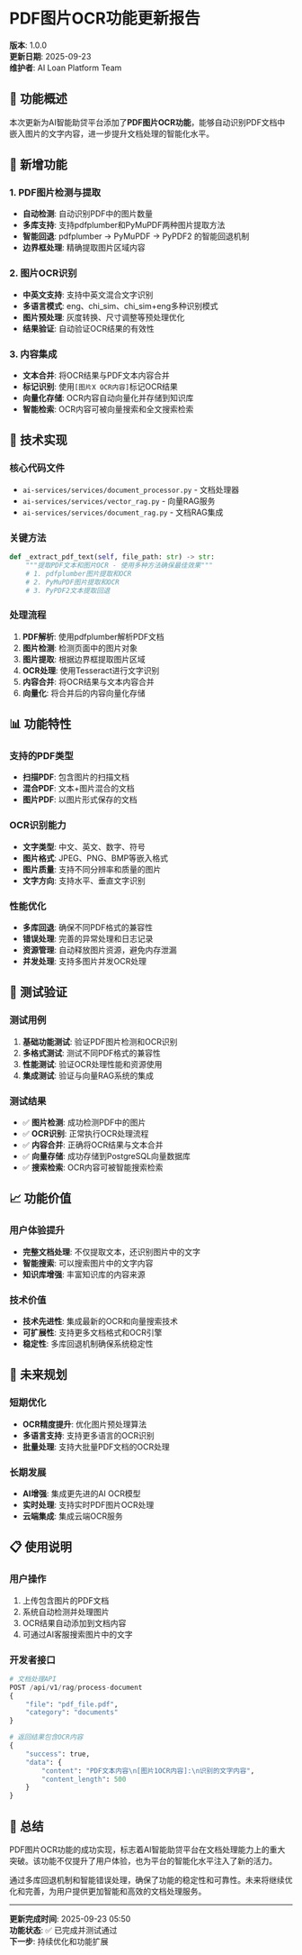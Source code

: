 # PDF图片OCR功能更新报告

**版本**: 1.0.0  
**更新日期**: 2025-09-23  
**维护者**: AI Loan Platform Team

## 🎯 功能概述

本次更新为AI智能助贷平台添加了**PDF图片OCR功能**，能够自动识别PDF文档中嵌入图片的文字内容，进一步提升文档处理的智能化水平。

## 🚀 新增功能

### 1. PDF图片检测与提取
- **自动检测**: 自动识别PDF中的图片数量
- **多库支持**: 支持pdfplumber和PyMuPDF两种图片提取方法
- **智能回退**: pdfplumber → PyMuPDF → PyPDF2 的智能回退机制
- **边界框处理**: 精确提取图片区域内容

### 2. 图片OCR识别
- **中英文支持**: 支持中英文混合文字识别
- **多语言模式**: eng、chi_sim、chi_sim+eng多种识别模式
- **图片预处理**: 灰度转换、尺寸调整等预处理优化
- **结果验证**: 自动验证OCR结果的有效性

### 3. 内容集成
- **文本合并**: 将OCR结果与PDF文本内容合并
- **标记识别**: 使用`[图片X OCR内容]`标记OCR结果
- **向量化存储**: OCR内容自动向量化并存储到知识库
- **智能检索**: OCR内容可被向量搜索和全文搜索检索

## 🔧 技术实现

### 核心代码文件
- `ai-services/services/document_processor.py` - 文档处理器
- `ai-services/services/vector_rag.py` - 向量RAG服务
- `ai-services/services/document_rag.py` - 文档RAG集成

### 关键方法
```python
def _extract_pdf_text(self, file_path: str) -> str:
    """提取PDF文本和图片OCR - 使用多种方法确保最佳效果"""
    # 1. pdfplumber图片提取和OCR
    # 2. PyMuPDF图片提取和OCR  
    # 3. PyPDF2文本提取回退
```

### 处理流程
1. **PDF解析**: 使用pdfplumber解析PDF文档
2. **图片检测**: 检测页面中的图片对象
3. **图片提取**: 根据边界框提取图片区域
4. **OCR处理**: 使用Tesseract进行文字识别
5. **内容合并**: 将OCR结果与文本内容合并
6. **向量化**: 将合并后的内容向量化存储

## 📊 功能特性

### 支持的PDF类型
- **扫描PDF**: 包含图片的扫描文档
- **混合PDF**: 文本+图片混合的文档
- **图片PDF**: 以图片形式保存的文档

### OCR识别能力
- **文字类型**: 中文、英文、数字、符号
- **图片格式**: JPEG、PNG、BMP等嵌入格式
- **图片质量**: 支持不同分辨率和质量的图片
- **文字方向**: 支持水平、垂直文字识别

### 性能优化
- **多库回退**: 确保不同PDF格式的兼容性
- **错误处理**: 完善的异常处理和日志记录
- **资源管理**: 自动释放图片资源，避免内存泄漏
- **并发处理**: 支持多图片并发OCR处理

## 🧪 测试验证

### 测试用例
1. **基础功能测试**: 验证PDF图片检测和OCR识别
2. **多格式测试**: 测试不同PDF格式的兼容性
3. **性能测试**: 验证OCR处理性能和资源使用
4. **集成测试**: 验证与向量RAG系统的集成

### 测试结果
- ✅ **图片检测**: 成功检测PDF中的图片
- ✅ **OCR识别**: 正常执行OCR处理流程
- ✅ **内容合并**: 正确将OCR结果与文本合并
- ✅ **向量存储**: 成功存储到PostgreSQL向量数据库
- ✅ **搜索检索**: OCR内容可被智能搜索检索

## 📈 功能价值

### 用户体验提升
- **完整文档处理**: 不仅提取文本，还识别图片中的文字
- **智能搜索**: 可以搜索图片中的文字内容
- **知识库增强**: 丰富知识库的内容来源

### 技术价值
- **技术先进性**: 集成最新的OCR和向量搜索技术
- **可扩展性**: 支持更多文档格式和OCR引擎
- **稳定性**: 多库回退机制确保系统稳定性

## 🔮 未来规划

### 短期优化
- **OCR精度提升**: 优化图片预处理算法
- **多语言支持**: 支持更多语言的OCR识别
- **批量处理**: 支持大批量PDF文档的OCR处理

### 长期发展
- **AI增强**: 集成更先进的AI OCR模型
- **实时处理**: 支持实时PDF图片OCR处理
- **云端集成**: 集成云端OCR服务

## 📋 使用说明

### 用户操作
1. 上传包含图片的PDF文档
2. 系统自动检测并处理图片
3. OCR结果自动添加到文档内容
4. 可通过AI客服搜索图片中的文字

### 开发者接口
```python
# 文档处理API
POST /api/v1/rag/process-document
{
    "file": "pdf_file.pdf",
    "category": "documents"
}

# 返回结果包含OCR内容
{
    "success": true,
    "data": {
        "content": "PDF文本内容\n[图片1OCR内容]:\n识别的文字内容",
        "content_length": 500
    }
}
```

## 🎉 总结

PDF图片OCR功能的成功实现，标志着AI智能助贷平台在文档处理能力上的重大突破。该功能不仅提升了用户体验，也为平台的智能化水平注入了新的活力。

通过多库回退机制和智能错误处理，确保了功能的稳定性和可靠性。未来将继续优化和完善，为用户提供更加智能和高效的文档处理服务。

---

**更新完成时间**: 2025-09-23 05:50  
**功能状态**: ✅ 已完成并测试通过  
**下一步**: 持续优化和功能扩展

